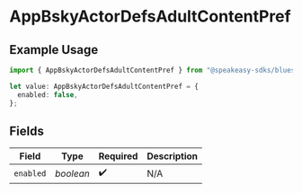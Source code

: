 # AppBskyActorDefsAdultContentPref

## Example Usage

```typescript
import { AppBskyActorDefsAdultContentPref } from "@speakeasy-sdks/bluesky/models/components";

let value: AppBskyActorDefsAdultContentPref = {
  enabled: false,
};
```

## Fields

| Field              | Type               | Required           | Description        |
| ------------------ | ------------------ | ------------------ | ------------------ |
| `enabled`          | *boolean*          | :heavy_check_mark: | N/A                |